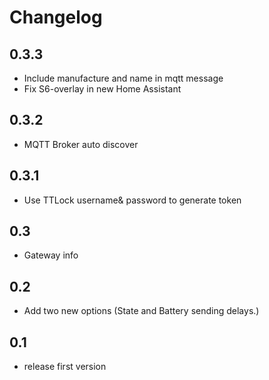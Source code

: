 # Changelog

## 0.3.3
- Include manufacture and name in mqtt message
- Fix S6-overlay in new Home Assistant

## 0.3.2
- MQTT Broker auto discover

## 0.3.1
- Use TTLock username& password to generate token

## 0.3
- Gateway info

## 0.2
- Add two new options (State and Battery sending delays.)

## 0.1

- release first version